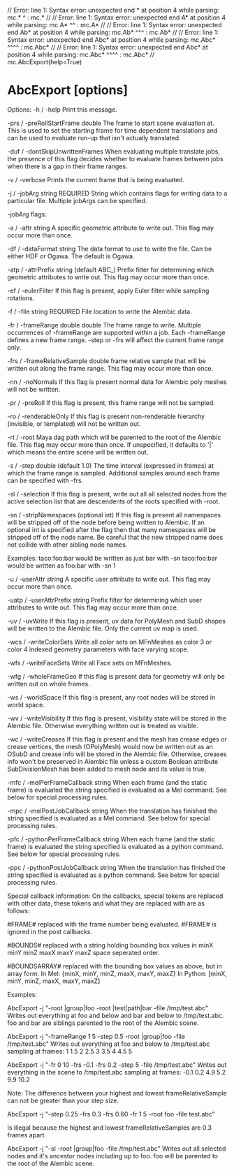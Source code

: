 // Error: line 1: Syntax error: unexpected end * at position 4 while parsing:
    mc.*
       ^
: mc.* // 
// Error: line 1: Syntax error: unexpected end A* at position 4 while parsing:
    mc.A*
       ^^
: mc.A* // 
// Error: line 1: Syntax error: unexpected end Ab* at position 4 while parsing:
    mc.Ab*
       ^^^
: mc.Ab* // 
// Error: line 1: Syntax error: unexpected end Abc* at position 4 while parsing:
    mc.Abc*
       ^^^^
: mc.Abc* // 
// Error: line 1: Syntax error: unexpected end Abc* at position 4 while parsing:
    mc.Abc*
       ^^^^
: mc.Abc* // 
mc.AbcExport(help=True)
# AbcExport [options]
Options:
-h / -help  Print this message.

-prs / -preRollStartFrame double
The frame to start scene evaluation at.  This is used to set the
starting frame for time dependent translations and can be used to evaluate
run-up that isn't actually translated.

-duf / -dontSkipUnwrittenFrames
When evaluating multiple translate jobs, the presence of this flag decides
whether to evaluate frames between jobs when there is a gap in their frame
ranges.

-v / -verbose
Prints the current frame that is being evaluated.

-j / -jobArg string REQUIRED
String which contains flags for writing data to a particular file.
Multiple jobArgs can be specified.

-jobArg flags:

-a / -attr string
A specific geometric attribute to write out.
This flag may occur more than once.

-df / -dataFormat string
The data format to use to write the file.  Can be either HDF or Ogawa.
The default is Ogawa.

-atp / -attrPrefix string (default ABC_)
Prefix filter for determining which geometric attributes to write out.
This flag may occur more than once.

-ef / -eulerFilter
If this flag is present, apply Euler filter while sampling rotations.

-f / -file string REQUIRED
File location to write the Alembic data.

-fr / -frameRange double double
The frame range to write.
Multiple occurrences of -frameRange are supported within a job. Each
-frameRange defines a new frame range. -step or -frs will affect the
current frame range only.

-frs / -frameRelativeSample double
frame relative sample that will be written out along the frame range.
This flag may occur more than once.

-nn / -noNormals
If this flag is present normal data for Alembic poly meshes will not be
written.

-pr / -preRoll
If this flag is present, this frame range will not be sampled.

-ro / -renderableOnly
If this flag is present non-renderable hierarchy (invisible, or templated)
will not be written out.

-rt / -root
Maya dag path which will be parented to the root of the Alembic file.
This flag may occur more than once.  If unspecified, it defaults to '|' which
means the entire scene will be written out.

-s / -step double (default 1.0)
The time interval (expressed in frames) at which the frame range is sampled.
Additional samples around each frame can be specified with -frs.

-sl / -selection
If this flag is present, write out all all selected nodes from the active
selection list that are descendents of the roots specified with -root.

-sn / -stripNamespaces (optional int)
If this flag is present all namespaces will be stripped off of the node before
being written to Alembic.  If an optional int is specified after the flag
then that many namespaces will be stripped off of the node name. Be careful
that the new stripped name does not collide with other sibling node names.

Examples: 
taco:foo:bar would be written as just bar with -sn
taco:foo:bar would be written as foo:bar with -sn 1

-u / -userAttr string
A specific user attribute to write out.  This flag may occur more than once.

-uatp / -userAttrPrefix string
Prefix filter for determining which user attributes to write out.
This flag may occur more than once.

-uv / -uvWrite
If this flag is present, uv data for PolyMesh and SubD shapes will be written to
the Alembic file.  Only the current uv map is used.

-wcs / -writeColorSets
Write all color sets on MFnMeshes as color 3 or color 4 indexed geometry 
parameters with face varying scope.

-wfs / -writeFaceSets
Write all Face sets on MFnMeshes.

-wfg / -wholeFrameGeo
If this flag is present data for geometry will only be written out on whole
frames.

-ws / -worldSpace
If this flag is present, any root nodes will be stored in world space.

-wv / -writeVisibility
If this flag is present, visibility state will be stored in the Alembic
file.  Otherwise everything written out is treated as visible.

-wc / -writeCreases
If this flag is present and the mesh has crease edges or crease vertices, 
the mesh (OPolyMesh) would now be written out as an OSubD and crease info will be stored in the Alembic 
file. Otherwise, creases info won't be preserved in Alembic file 
unless a custom Boolean attribute SubDivisionMesh has been added to mesh node and its value is true. 

-mfc / -melPerFrameCallback string
When each frame (and the static frame) is evaluated the string specified is
evaluated as a Mel command. See below for special processing rules.

-mpc / -melPostJobCallback string
When the translation has finished the string specified is evaluated as a Mel
command. See below for special processing rules.

-pfc / -pythonPerFrameCallback string
When each frame (and the static frame) is evaluated the string specified is
evaluated as a python command. See below for special processing rules.

-ppc / -pythonPostJobCallback string
When the translation has finished the string specified is evaluated as a
python command. See below for special processing rules.

Special callback information:
On the callbacks, special tokens are replaced with other data, these tokens
and what they are replaced with are as follows:

#FRAME# replaced with the frame number being evaluated.
#FRAME# is ignored in the post callbacks.

#BOUNDS# replaced with a string holding bounding box values in minX minY minZ
maxX maxY maxZ space seperated order.

#BOUNDSARRAY# replaced with the bounding box values as above, but in
array form.
In Mel: {minX, minY, minZ, maxX, maxY, maxZ}
In Python: [minX, minY, minZ, maxX, maxY, maxZ]

Examples:

AbcExport -j "-root |group|foo -root |test|path|bar -file /tmp/test.abc"
Writes out everything at foo and below and bar and below to /tmp/test.abc.
foo and bar are siblings parented to the root of the Alembic scene.

AbcExport -j "-frameRange 1 5 -step 0.5 -root |group|foo -file /tmp/test.abc"
Writes out everything at foo and below to /tmp/test.abc sampling at frames:
1 1.5 2 2.5 3 3.5 4 4.5 5

AbcExport -j "-fr 0 10 -frs -0.1 -frs 0.2 -step 5 -file /tmp/test.abc"
Writes out everything in the scene to /tmp/test.abc sampling at frames:
-0.1 0.2 4.9 5.2 9.9 10.2

Note: The difference between your highest and lowest frameRelativeSample can
not be greater than your step size.

AbcExport -j "-step 0.25 -frs 0.3 -frs 0.60 -fr 1 5 -root foo -file test.abc"

Is illegal because the highest and lowest frameRelativeSamples are 0.3 frames
apart.

AbcExport -j "-sl -root |group|foo -file /tmp/test.abc"
Writes out all selected nodes and it's ancestor nodes including up to foo.
foo will be parented to the root of the Alembic scene.

 # 
